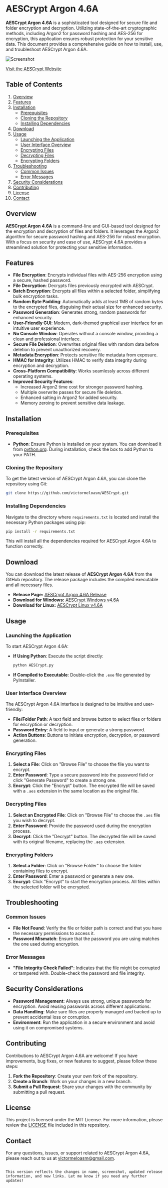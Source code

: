 # AESCrypt Argon 4.6A

**AESCrypt Argon 4.6A** is a sophisticated tool designed for secure file and folder encryption and decryption. Utilizing state-of-the-art cryptographic methods, including Argon2 for password hashing and AES-256 for encryption, this application ensures robust protection for your sensitive data. This document provides a comprehensive guide on how to install, use, and troubleshoot AESCrypt Argon 4.6A.

![Screenshot](captuu.png)

[Visit the AESCrypt Website](https://aescrypt-argon.netlify.app/)

## Table of Contents

1. [Overview](#overview)
2. [Features](#features)
3. [Installation](#installation)
   - [Prerequisites](#prerequisites)
   - [Cloning the Repository](#cloning-the-repository)
   - [Installing Dependencies](#installing-dependencies)
4. [Download](#download)
5. [Usage](#usage)
   - [Launching the Application](#launching-the-application)
   - [User Interface Overview](#user-interface-overview)
   - [Encrypting Files](#encrypting-files)
   - [Decrypting Files](#decrypting-files)
   - [Encrypting Folders](#encrypting-folders)
6. [Troubleshooting](#troubleshooting)
   - [Common Issues](#common-issues)
   - [Error Messages](#error-messages)
7. [Security Considerations](#security-considerations)
8. [Contributing](#contributing)
9. [License](#license)
10. [Contact](#contact)

## Overview

**AESCrypt Argon 4.6A** is a command-line and GUI-based tool designed for the encryption and decryption of files and folders. It leverages the Argon2 algorithm for secure password hashing and AES-256 for robust encryption. With a focus on security and ease of use, AESCrypt 4.6A provides a streamlined solution for protecting your sensitive information.

## Features

- **File Encryption**: Encrypts individual files with AES-256 encryption using a secure, hashed password.
- **File Decryption**: Decrypts files previously encrypted with AESCrypt.
- **Batch Encryption**: Encrypts all files within a selected folder, simplifying bulk encryption tasks.
- **Random Byte Padding**: Automatically adds at least 1MB of random bytes to the encrypted files, disguising their actual size for enhanced security.
- **Password Generation**: Generates strong, random passwords for enhanced security.
- **User-Friendly GUI**: Modern, dark-themed graphical user interface for an intuitive user experience.
- **No Console Window**: Operates without a console window, providing a clean and professional interface.
- **Secure File Deletion**: Overwrites original files with random data before deletion to prevent unauthorized recovery.
- **Metadata Encryption**: Protects sensitive file metadata from exposure.
- **HMAC for Integrity**: Utilizes HMAC to verify data integrity during encryption and decryption.
- **Cross-Platform Compatibility**: Works seamlessly across different operating systems.
- **Improved Security Features**:
  - Increased Argon2 time cost for stronger password hashing.
  - Multiple overwrite passes for secure file deletion.
  - Enhanced salting in Argon2 for added security.
  - Memory zeroing to prevent sensitive data leakage.

## Installation

### Prerequisites

- **Python**: Ensure Python is installed on your system. You can download it from [python.org](https://www.python.org/downloads/). During installation, check the box to add Python to your PATH.

### Cloning the Repository

To get the latest version of AESCrypt Argon 4.6A, you can clone the repository using Git:

```bash
git clone https://github.com/victormeloasm/AESCrypt.git
```

### Installing Dependencies

Navigate to the directory where `requirements.txt` is located and install the necessary Python packages using pip:

```bash
pip install -r requirements.txt
```

This will install all the dependencies required for AESCrypt Argon 4.6A to function correctly.

## Download

You can download the latest release of **AESCrypt Argon 4.6A** from the GitHub repository. The release package includes the compiled executable and all necessary files.

- **Release Page:** [AESCrypt Argon 4.6A Release](https://github.com/victormeloasm/AESCrypt/releases/tag/ArgonD)
- **Download for Windows:** [AESCrypt Windows v4.6A](https://github.com/victormeloasm/AESCrypt/releases/download/ArgonD/AEScrypt_Windows_v4.6A.zip)
- **Download for Linux:** [AESCrypt Linux v4.6A](https://github.com/victormeloasm/AESCrypt/releases/download/ArgonD/AEScrypt_Linux_v4.6A.zip)

## Usage

### Launching the Application

To start AESCrypt Argon 4.6A:

- **If Using Python**: Execute the script directly:
  ```bash
  python AESCrypt.py
  ```

- **If Compiled to Executable**: Double-click the `.exe` file generated by PyInstaller.

### User Interface Overview

The AESCrypt Argon 4.6A interface is designed to be intuitive and user-friendly:

- **File/Folder Path**: A text field and browse button to select files or folders for encryption or decryption.
- **Password Entry**: A field to input or generate a strong password.
- **Action Buttons**: Buttons to initiate encryption, decryption, or password generation.

### Encrypting Files

1. **Select a File**: Click on "Browse File" to choose the file you want to encrypt.
2. **Enter Password**: Type a secure password into the password field or click "Generate Password" to create a strong one.
3. **Encrypt**: Click the "Encrypt" button. The encrypted file will be saved with a `.aes` extension in the same location as the original file.

### Decrypting Files

1. **Select an Encrypted File**: Click on "Browse File" to choose the `.aes` file you wish to decrypt.
2. **Enter Password**: Provide the password used during the encryption process.
3. **Decrypt**: Click the "Decrypt" button. The decrypted file will be saved with its original filename, replacing the `.aes` extension.

### Encrypting Folders

1. **Select a Folder**: Click on "Browse Folder" to choose the folder containing files to encrypt.
2. **Enter Password**: Enter a password or generate a new one.
3. **Encrypt**: Click "Encrypt" to start the encryption process. All files within the selected folder will be encrypted.

## Troubleshooting

### Common Issues

- **File Not Found**: Verify the file or folder path is correct and that you have the necessary permissions to access it.
- **Password Mismatch**: Ensure that the password you are using matches the one used during encryption.

### Error Messages

- **"File Integrity Check Failed"**: Indicates that the file might be corrupted or tampered with. Double-check the password and file integrity.

## Security Considerations

- **Password Management**: Always use strong, unique passwords for encryption. Avoid reusing passwords across different applications.
- **Data Handling**: Make sure files are properly managed and backed up to prevent accidental loss or corruption.
- **Environment**: Run the application in a secure environment and avoid using it on compromised systems.

## Contributing

Contributions to AESCrypt Argon 4.6A are welcome! If you have improvements, bug fixes, or new features to suggest, please follow these steps:

1. **Fork the Repository**: Create your own fork of the repository.
2. **Create a Branch**: Work on your changes in a new branch.
3. **Submit a Pull Request**: Share your changes with the community by submitting a pull request.

## License

This project is licensed under the MIT License. For more information, please review the [LICENSE](LICENSE) file included in this repository.

## Contact

For any questions, issues, or support related to AESCrypt Argon 4.6A, please reach out to us at [victormeloasm@gmail.com](mailto:victormeloasm@gmail.com).
```

This version reflects the changes in name, screenshot, updated release information, and new links. Let me know if you need any further updates!
